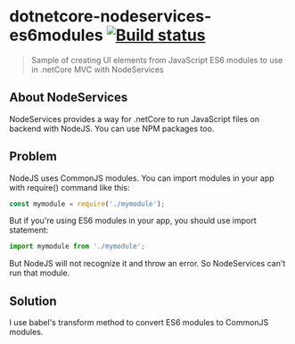 # dotnetcore-nodeservices-es6modules [![Build status](https://ci.appveyor.com/api/projects/status/tdyb3avy4epwnsag?svg=true)](https://ci.appveyor.com/project/tufantunc/dotnetcore-nodeservices-es6modules)
> Sample of creating UI elements from JavaScript ES6 modules to use in .netCore MVC with NodeServices

## About NodeServices
NodeServices provides a way for .netCore to run JavaScript files on backend with NodeJS. You can use NPM packages too.

## Problem
NodeJS uses CommonJS modules. You can import modules in your app with require() command like this:
```js
const mymodule = require('./mymodule');
```
But if you're using ES6 modules in your app, you should use import statement:
```js
import mymodule from './mymodule';
```
But NodeJS will not recognize it and throw an error. So NodeServices can't run that module.

## Solution
I use babel's transform method to convert ES6 modules to CommonJS modules.
